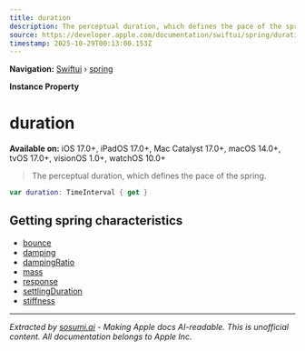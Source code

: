 ```yaml
---
title: duration
description: The perceptual duration, which defines the pace of the spring.
source: https://developer.apple.com/documentation/swiftui/spring/duration
timestamp: 2025-10-29T00:13:00.153Z
---
```


**Navigation:** [Swiftui](/documentation/swiftui) › [spring](/documentation/swiftui/spring)

**Instance Property**

# duration

**Available on:** iOS 17.0+, iPadOS 17.0+, Mac Catalyst 17.0+, macOS 14.0+, tvOS 17.0+, visionOS 1.0+, watchOS 10.0+

> The perceptual duration, which defines the pace of the spring.

```swift
var duration: TimeInterval { get }
```

## Getting spring characteristics

- [bounce](/documentation/swiftui/spring/bounce)
- [damping](/documentation/swiftui/spring/damping)
- [dampingRatio](/documentation/swiftui/spring/dampingratio)
- [mass](/documentation/swiftui/spring/mass)
- [response](/documentation/swiftui/spring/response)
- [settlingDuration](/documentation/swiftui/spring/settlingduration)
- [stiffness](/documentation/swiftui/spring/stiffness)

---

*Extracted by [sosumi.ai](https://sosumi.ai) - Making Apple docs AI-readable.*
*This is unofficial content. All documentation belongs to Apple Inc.*
